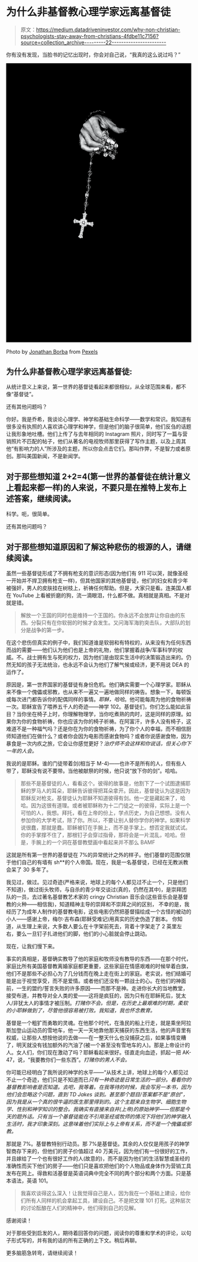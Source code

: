 # 为什么非基督教心理学家远离基督徒

> 原文：<https://medium.datadriveninvestor.com/why-non-christian-psychologists-stay-away-from-christians-4fdbe11c7156?source=collection_archive---------22----------------------->

你有没有发现，当脸书的记忆出现时，你会对自己说，“我真的这么说过吗？”

![](img/97aedfa540107578b048b0ecbc92f8ed.png)

Photo by [Jonathan Borba](https://www.pexels.com/@jonathanborba?utm_content=attributionCopyText&utm_medium=referral&utm_source=pexels) from [Pexels](https://www.pexels.com/photo/crop-woman-with-cross-on-chain-3727771/?utm_content=attributionCopyText&utm_medium=referral&utm_source=pexels)

## 为什么非基督教心理学家远离基督徒:

从统计意义上来说，第一世界的基督徒看起来都很相似，从全球范围来看，都不像“基督徒”。

还有其他问题吗？

你好。我是乔希，我谈论心理学、神学和基础生命科学——数学和常识。我知道有很多没有执照的人喜欢讲心理学和神学，但是他们的脑子很简单，他们反刍的话题让我形象地吐槽。他们上传了与去年相同的 Instagram 照片，同时写了一篇与营销照片不匹配的帖子，他们从著名的电视牧师那里获得了写作主题，以及上周其他“有影响力的人”所涉及的主题，所以你会点击它们。那叫作弊，不是智力或者原创。那叫美国新闻，不是新闻学。

## 对于那些想知道 2+2=4(第一世界的基督徒在统计意义上看起来都一样)的人来说，不要只是在推特上发布上述答案，继续阅读。

科学。呃，很简单。

还有其他问题吗？

## 对于那些想知道原因和了解这种悲伤的根源的人，请继续阅读。

虽然一些基督徒形成了不拥有枪支的意识形态(因为他们有 911 可以哭，就像圣经一开始并不捍卫拥有枪支一样)，但其他国家的其他基督徒，他们的妇女和青少年被强奸，男人的皮肤挂在树枝上，祈祷任何帮助。但是，大家只是看。连美国人都在 YouTube 上看被折磨的狗，流一滴眼泪，什么都不做。真相就是真相。不是对就是错。

> 解放一个王国的同时也是维持一个王国的。你永远不会放弃让你自由的东西。分裂只有在你软弱的时候才会发生。又问海军海豹突击队，大部队的划分是战争的第一步。

在这个悲伤但真实的例子中，我们知道谁是软弱和有特权的，从来没有为任何东西而战的需要——他们认为他们也是上帝的礼物，他们掌握着战争/军事科学的权威。不。战士拥有生与死的权力，因为他们是由现实生活中的决策锻造出来的。仍然无知的孩子无法统治，也永远不会认为他们了解气候或经济，更不用说 DEA 的运作了。

原因是，第一世界国家的基督徒有身份危机。他们确实需要一个心理学家。耶稣从来不像一个傀儡或邪教，也从来不一遍又一遍地做同样的祷告。想象一下，每顿饭或每次进门都告诉你的配偶同样的事情。*耶稣，哈哈*。他可能每周为他的食物祈祷一次。耶稣宣告了喂养五千人的奇迹——神学 102。基督徒们，你们怎么能如此盲目？当你坐在椅子上时，你理解物理学，当你吃煮熟的肉时，这是同样的原理。如果你为你的食物祈祷，你也应该为你的椅子祈祷。在阿富汗，许多人没有椅子，这难道不是一种福气吗？还是你在为你的食物祈祷，为了你个人的幸福，而不相信厨师知道他们在做什么？或者你会因为电影而感谢食物吗？或者你说感谢食物，因为暴食是一次内疚之旅，它会让你感觉更好？*治疗师不会这样和你说话，但关心你下一年的人会。*

我说的是耶稣。谁的门徒带着剑(相当于 M-4)——也许不是所有的人，但有些人带了，耶稣没有说不要带。当他被献祭的时候，他只说“放下你的剑”。哈哈。

> 那些不是基督徒的人，看看这个。彼得的故事是，他割下了一个试图逮捕耶稣的罗马人的耳朵，耶稣告诉彼得把耳朵拿开。因此，基督徒认为这是因为耶稣反对枪支。基督徒认为耶稣不知道彼得有剑。他一定是藏起来了，哈哈。因为这很有道理。或者被耶稣称为十二门徒之一的彼得，实际上是一个可怕的人，我想。拜托，看在上帝的份上，学点历史，为自己想想。没有人参加你的大学考试，除了你。所以，不要让别人替你学你的神学。如果科学说很蠢，那就是蠢。耶稣被钉在手腕上，而不是手掌上。想否定我就试试。你的手掌撑不住了，那根钉子会穿过指骨，那将会是一片混乱，哈哈。但是，手腕上的一个洞在基督教壁画中看起来并不那么 BAMF

这就是所有第一世界的基督徒在 7%的异常统计之外的样子。他们基督的范围仅限于他们自己的有墙有 sh**的个人帝国。现在，我是一名基督徒，已经在无教派教会呆了 30 多年了。

我见过，做过。见过奇迹(严格来说，地球上的每个人都见过不止一个，只是他们不知道)，做过街头牧师，与自杀的青少年交谈过(真的，仍然在其中)，是崇拜团队的一员，去过著名基督教艺术家的 cringy Christian 音乐会(这些音乐会是基督教的火种——相信我)，知道精神主导的崇拜和不崇拜之间的区别， 不幸的是，我经历了为成年人制作的基督教电影，这些电影仍然把基督描绘成一个古怪的被动的小人——感谢上帝，梅尔·吉布森(耶稣受难记)用真实的历史伪造了剧本。 你知道，从生理上来说，大多数人要么在十字架前死去，背着十字架走了 2 英里左右，要么一旦钉子扎进他们的脚，他们的小心脏就会停止跳动。

现在，让我们慢下来。

事实的真相是，基督确实教导了他的家庭和牧师没有教导的东西——在那个时代，家庭比所有美国基督教离婚家庭都更重要，这些家庭在情感艰难的时候举着白旗，他们不是那些不必担心为了几分钱而在晚上走在街上的家庭。老实说，他们结婚可能是出于视觉享受，而不是爱情。或者他们还没有一颗战士的心。在他们的神面前，一生的盟约/誓言失败的许多原因——而那不是神。走进你长大的当地教堂，接受布道，并教导对全人类的爱——这将是疯狂的，因为只有在耶稣死后，犹太人/非犹太人的事情才被压制。*打赌你不会。但是，在历史上最艰难的时期，柔软的小耶稣做到了，尽管他很容易被打败。我知道，我也怀念教育。*

基督是一个粗犷而勇敢的灵魂。在他那个时代，在渔民的船上行走，就是乘坐阿拉斯加登山运动员的雪地车，他一天一天地靠他那天捕获的东西生活，他的声音里有权威，让那些人想按他说的去做——在一整天什么也没捕获之后，如果事情变糟了，明天就没有钱加额外的汽油了(被一个甚至没有雪地车的人)。那是上帝设计的人。女人们，你们现在激动了吗？耶稣看起来很好。径直走向血迹，抓起一把 AK-47，说，“我要教你们一些东西”。*打赌你的男人不会。*

你可能已经明白了我所说的神学的水平——“从技术上讲，地球上的每个人都见过不止一个奇迹，他们只是不知道而已*只有一种奇迹是日常生活的一部分。看看你的基督教影响者是否知道。去吧，我等着。在我等待的时候，我会写另一本书，因为他们会忽略这个问题，直到 TD Jakes 谈到。甚至那个题目/答案都不是“原创”，因为我是从一个真的很牛逼的医生那里得到的。这个主题来自生物学、细胞生物学、性别和神学知识的整合。我确实有直接来自井(上帝)的原始神学——但那是今天的题外话。只有当一个基督徒能在不引用圣经或牧师的情况下将他们的神学融入生活时，我才印象深刻。这意味着他们实际上与上帝有关系，而不是一个傀儡或邪教。*

那就是 7%。基督教特别行动员。那 7%是基督徒。其余的人仅仅是用孩子的神学智商存下来的，但他们的房子价值超过 40 万美元，因为他们有一份很好的工作，并且嫁给了一个也有很好工作的人(故意的)，而不是因为他们的生活智慧或圣经的准确性而买下他们的房子——他们只是喜欢把他们的个人物品或身体作为营销工具发布在网上。得救和活基督是英语词典中完全不同的两个部分和两个方面。只是基本语法，英语 101。

> 我喜欢谈得这么深入！让我觉得自己是人，因为我在一个基础上建设，给你们所有人同样的机会拿起工具，建设自己。不是把文理 101 打死。这种层次的讨论酝酿在人们的精神中，他们得到自己的见解。

感谢阅读！

对于那些受到启发的人，期待着回答你的问题，阅读你的尊重和学术的评论，以句子形式写的，并有我的话的所有正确的上下文。稍后再聊。

更多脑筋急转弯，请继续阅读！